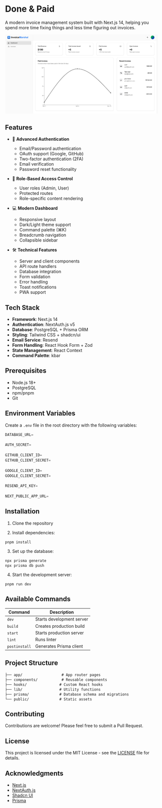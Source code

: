 # Done & Paid

A modern invoice management system built with Next.js 14, helping you spend more time fixing things and less time figuring out invoices.

![Dashboard Overview](./public/hero.png)

## Features

- 🔐 **Advanced Authentication**

  - Email/Password authentication
  - OAuth support (Google, GitHub)
  - Two-factor authentication (2FA)
  - Email verification
  - Password reset functionality

- 👥 **Role-Based Access Control**

  - User roles (Admin, User)
  - Protected routes
  - Role-specific content rendering

- 💻 **Modern Dashboard**

  - Responsive layout
  - Dark/Light theme support
  - Command palette (⌘K)
  - Breadcrumb navigation
  - Collapsible sidebar

- 🛠️ **Technical Features**
  - Server and client components
  - API route handlers
  - Database integration
  - Form validation
  - Error handling
  - Toast notifications
  - PWA support

## Tech Stack

- **Framework**: Next.js 14
- **Authentication**: NextAuth.js v5
- **Database**: PostgreSQL + Prisma ORM
- **Styling**: Tailwind CSS + shadcn/ui
- **Email Service**: Resend
- **Form Handling**: React Hook Form + Zod
- **State Management**: React Context
- **Command Palette**: kbar

## Prerequisites

- Node.js 18+
- PostgreSQL
- npm/pnpm
- Git

## Environment Variables

Create a `.env` file in the root directory with the following variables:

```js
DATABASE_URL=

AUTH_SECRET=

GITHUB_CLIENT_ID=
GITHUB_CLIENT_SECRET=

GOOGLE_CLIENT_ID=
GOOGLE_CLIENT_SECRET=

RESEND_API_KEY=

NEXT_PUBLIC_APP_URL=
```

## Installation

1. Clone the repository

2. Install dependencies:

```shell
pnpm install
```

3. Set up the database:

```shell
npx prisma generate
npx prisma db push
```

4. Start the development server:

```shell
pnpm run dev
```

## Available Commands

| Command       | Description               |
| ------------- | ------------------------- |
| `dev`         | Starts development server |
| `build`       | Creates production build  |
| `start`       | Starts production server  |
| `lint`        | Runs linter               |
| `postinstall` | Generates Prisma client   |

## Project Structure

```
├── app/                  # App router pages
├── components/           # Reusable components
├── hooks/               # Custom React hooks
├── lib/                 # Utility functions
├── prisma/              # Database schema and migrations
└── public/              # Static assets
```

## Contributing

Contributions are welcome! Please feel free to submit a Pull Request.

## License

This project is licensed under the MIT License - see the [LICENSE](LICENSE) file for details.

## Acknowledgments

- [Next.js](https://nextjs.org/)
- [NextAuth.js](https://next-auth.js.org/)
- [Shadcn UI](https://ui.shadcn.com/)
- [Prisma](https://www.prisma.io/)

